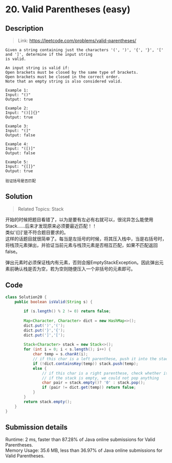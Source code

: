 # 20. Valid Parentheses (easy)

## Description

> Link: https://leetcode.com/problems/valid-parentheses/

```
Given a string containing just the characters '(', ')', '{', '}', '[' and ']', determine if the input string
is valid.

An input string is valid if:
Open brackets must be closed by the same type of brackets.
Open brackets must be closed in the correct order.
Note that an empty string is also considered valid.

Example 1:
Input: "()"
Output: true

Example 2:
Input: "()[]{}"
Output: true

Example 3:
Input: "(]"
Output: false

Example 4:
Input: "([)]"
Output: false

Example 5:
Input: "{[]}"
Output: true

验证括号是否匹配

```


## Solution

> Related Topics: Stack

开始的时候把题目看错了，以为是要有左必有右就可以，很诧异怎么能使用Stack……后来才发现原来必须要最近匹配！！<BR>
类似'([)]'是不符合题目要求的。<BR>
这样的话题目就很简单了。每当是左括号的时候，将其压入栈中，当是右括号时，将栈顶元素弹出，并验证当前元素与栈顶元素是否相互匹配，如果不匹配返回false。<BR>

弹出元素时必须保证栈内有元素，否则会报EmptyStackException。因此弹出元素前确认栈是否为空，若为空则随便压入一个非括号的元素即可。

## Code

```java
class Solution20 {
    public boolean isValid(String s) {
        
        if (s.length() % 2 != 0) return false;
        
        Map<Character, Character> dict = new HashMap<>();
        dict.put(')','(');
        dict.put('}','{');
        dict.put(']','[');
        
        Stack<Character> stack = new Stack<>();
        for (int i = 0; i < s.length(); i++) {
            char temp = s.charAt(i);
            // if this char is a left parenthese, push it into the stack
            if (!dict.containsKey(temp)) stack.push(temp);
            else {
                // if this char is a right parenthese, check whether it is valid
                // if the stack is empty, we could not pop anything
                char pair = stack.empty()? '0' : stack.pop();
                if (pair != dict.get(temp)) return false;
            }
        }     
        return stack.empty();
    }
}
```


## Submission details
Runtime: 2 ms, faster than 87.28% of Java online submissions for Valid Parentheses.<br>
Memory Usage: 35.6 MB, less than 36.97% of Java online submissions for Valid Parentheses.
